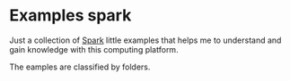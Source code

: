# Examples spark

Just a collection of [Spark](http://spark.apache.org) little examples that helps me to understand 
and gain knowledge with this computing platform.

The eamples are classified by folders.

 
